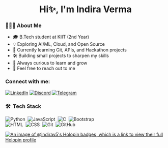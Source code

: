 <h1 align="center">Hi✨, I'm Indira Verma</h1>

### 👨🏻‍💻 About Me
- 🎓 B.Tech student at KIIT (2nd Year)  
- 💡 Exploring AI/ML, Cloud, and Open Source  
- 🚀 Currently learning Git, APIs, and Hackathon projects  
- 🛠️ Building small projects to sharpen my skills  
- 🌱 Always curious to learn and grow
- 💬 Feel free to reach out to me
<h3 align="left">Connect with me:</h3>

[![LinkedIn](https://img.shields.io/badge/linkedin-%230077B5.svg?style=for-the-badge&logo=linkedin&logoColor=white)](https://www.linkedin.com/in/indira-verma-b978a930b/)
[![Discord](https://img.shields.io/badge/Discord-%235865F2.svg?style=for-the-badge&logo=discord&logoColor=white)](https://discord.com/users/711060645629395057)
[![Telegram](https://img.shields.io/badge/Telegram-2CA5E0?style=for-the-badge&logo=telegram&logoColor=white)](https://t.me/indira_v25)

### 🛠 &nbsp;Tech Stack

![Python](https://img.shields.io/badge/-Python-05122A?style=flat&logo=python)&nbsp;
![JavaScript](https://img.shields.io/badge/-JavaScript-05122A?style=flat&logo=javascript)&nbsp;
![C](https://img.shields.io/badge/-C-05122A?style=flat&logo=C&logoColor=A8B9CC)&nbsp;
![Bootstrap](https://img.shields.io/badge/-Bootstrap-05122A?style=flat&logo=bootstrap&logoColor=563D7C)\
![HTML](https://img.shields.io/badge/-HTML-05122A?style=flat&logo=HTML5)&nbsp;
![CSS](https://img.shields.io/badge/-CSS-05122A?style=flat&logo=CSS3&logoColor=1572B6)&nbsp;
![Git](https://img.shields.io/badge/-Git-05122A?style=flat&logo=git)&nbsp;
![GitHub](https://img.shields.io/badge/-GitHub-05122A?style=flat&logo=github)&nbsp;

[![An image of @indirav5's Holopin badges, which is a link to view their full Holopin profile](https://holopin.me/indirav5)](https://holopin.io/@indirav5)



<!--
**IndiraV5/IndiraV5** is a ✨ _special_ ✨ repository because its `README.md` (this file) appears on your GitHub profile.

Here are some ideas to get you started:

- 🔭 I’m currently working on ...
- 🌱 I’m currently learning ...
- 👯 I’m looking to collaborate on ...
- 🤔 I’m looking for help with ...
- 💬 Ask me about ...
- 📫 How to reach me: ...
- 😄 Pronouns: ...
- ⚡ Fun fact: ...
-->
